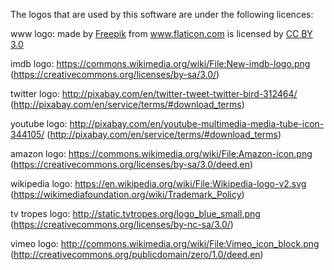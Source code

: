 The logos that are used by this software are under the following licences:

www logo: made by <a href="http://www.flaticon.com/authors/freepik" title="Freepik">Freepik</a> from <a href="http://www.flaticon.com" title="Flaticon">www.flaticon.com</a>             is licensed by <a href="http://creativecommons.org/licenses/by/3.0/" title="Creative Commons BY 3.0">CC BY 3.0</a>

imdb logo: https://commons.wikimedia.org/wiki/File:New-imdb-logo.png (https://creativecommons.org/licenses/by-sa/3.0/)

twitter logo: http://pixabay.com/en/twitter-tweet-twitter-bird-312464/ (http://pixabay.com/en/service/terms/#download_terms)

youtube logo: http://pixabay.com/en/youtube-multimedia-media-tube-icon-344105/ (http://pixabay.com/en/service/terms/#download_terms)

amazon logo: https://commons.wikimedia.org/wiki/File:Amazon-icon.png (https://creativecommons.org/licenses/by-sa/3.0/deed.en)

wikipedia logo: https://en.wikipedia.org/wiki/File:Wikipedia-logo-v2.svg (https://wikimediafoundation.org/wiki/Trademark_Policy)

tv tropes logo: http://static.tvtropes.org/logo_blue_small.png (https://creativecommons.org/licenses/by-nc-sa/3.0/)

vimeo logo: http://commons.wikimedia.org/wiki/File:Vimeo_icon_block.png (http://creativecommons.org/publicdomain/zero/1.0/deed.en)

